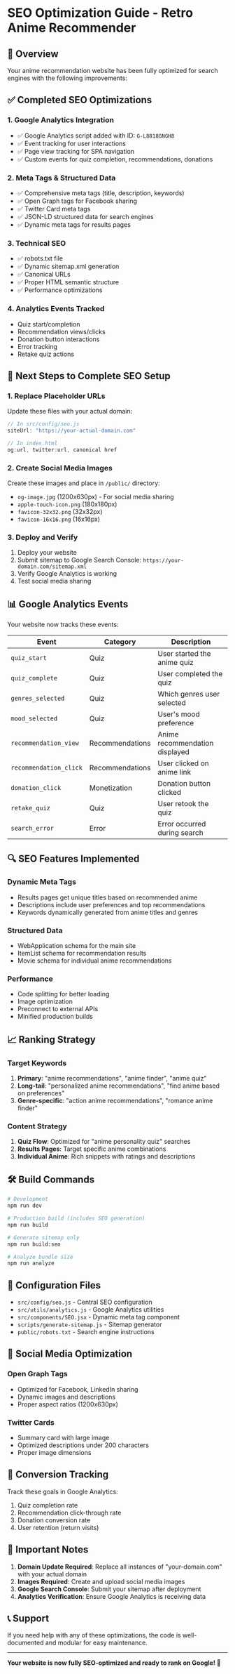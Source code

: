 # SEO Optimization Guide - Retro Anime Recommender

## 🎯 Overview

Your anime recommendation website has been fully optimized for search engines with the following improvements:

## ✅ Completed SEO Optimizations

### 1. **Google Analytics Integration**
- ✅ Google Analytics script added with ID: `G-L8818GNGH8`
- ✅ Event tracking for user interactions
- ✅ Page view tracking for SPA navigation
- ✅ Custom events for quiz completion, recommendations, donations

### 2. **Meta Tags & Structured Data**
- ✅ Comprehensive meta tags (title, description, keywords)
- ✅ Open Graph tags for Facebook sharing
- ✅ Twitter Card meta tags
- ✅ JSON-LD structured data for search engines
- ✅ Dynamic meta tags for results pages

### 3. **Technical SEO**
- ✅ robots.txt file
- ✅ Dynamic sitemap.xml generation
- ✅ Canonical URLs
- ✅ Proper HTML semantic structure
- ✅ Performance optimizations

### 4. **Analytics Events Tracked**
- Quiz start/completion
- Recommendation views/clicks
- Donation button interactions
- Error tracking
- Retake quiz actions

## 🚀 Next Steps to Complete SEO Setup

### 1. **Replace Placeholder URLs**
Update these files with your actual domain:
```javascript
// In src/config/seo.js
siteUrl: "https://your-actual-domain.com"

// In index.html
og:url, twitter:url, canonical href
```

### 2. **Create Social Media Images**
Create these images and place in `/public/` directory:
- `og-image.jpg` (1200x630px) - For social media sharing
- `apple-touch-icon.png` (180x180px)
- `favicon-32x32.png` (32x32px)
- `favicon-16x16.png` (16x16px)

### 3. **Deploy and Verify**
1. Deploy your website
2. Submit sitemap to Google Search Console: `https://your-domain.com/sitemap.xml`
3. Verify Google Analytics is working
4. Test social media sharing

## 📊 Google Analytics Events

Your website now tracks these events:

| Event | Category | Description |
|-------|----------|-------------|
| `quiz_start` | Quiz | User started the anime quiz |
| `quiz_complete` | Quiz | User completed the quiz |
| `genres_selected` | Quiz | Which genres user selected |
| `mood_selected` | Quiz | User's mood preference |
| `recommendation_view` | Recommendations | Anime recommendation displayed |
| `recommendation_click` | Recommendations | User clicked on anime link |
| `donation_click` | Monetization | Donation button clicked |
| `retake_quiz` | Quiz | User retook the quiz |
| `search_error` | Error | Error occurred during search |

## 🔍 SEO Features Implemented

### Dynamic Meta Tags
- Results pages get unique titles based on recommended anime
- Descriptions include user preferences and top recommendations
- Keywords dynamically generated from anime titles and genres

### Structured Data
- WebApplication schema for the main site
- ItemList schema for recommendation results
- Movie schema for individual anime recommendations

### Performance
- Code splitting for better loading
- Image optimization
- Preconnect to external APIs
- Minified production builds

## 📈 Ranking Strategy

### Target Keywords
1. **Primary**: "anime recommendations", "anime finder", "anime quiz"
2. **Long-tail**: "personalized anime recommendations", "find anime based on preferences"
3. **Genre-specific**: "action anime recommendations", "romance anime finder"

### Content Strategy
1. **Quiz Flow**: Optimized for "anime personality quiz" searches
2. **Results Pages**: Target specific anime combinations
3. **Individual Anime**: Rich snippets with ratings and descriptions

## 🛠 Build Commands

```bash
# Development
npm run dev

# Production build (includes SEO generation)
npm run build

# Generate sitemap only
npm run build:seo

# Analyze bundle size
npm run analyze
```

## 🔧 Configuration Files

- `src/config/seo.js` - Central SEO configuration
- `src/utils/analytics.js` - Google Analytics utilities
- `src/components/SEO.jsx` - Dynamic meta tag component
- `scripts/generate-sitemap.js` - Sitemap generator
- `public/robots.txt` - Search engine instructions

## 📱 Social Media Optimization

### Open Graph Tags
- Optimized for Facebook, LinkedIn sharing
- Dynamic images and descriptions
- Proper aspect ratios (1200x630px)

### Twitter Cards
- Summary card with large image
- Optimized descriptions under 200 characters
- Proper image dimensions

## 🎯 Conversion Tracking

Track these goals in Google Analytics:
1. Quiz completion rate
2. Recommendation click-through rate
3. Donation conversion rate
4. User retention (return visits)

## 🚨 Important Notes

1. **Domain Update Required**: Replace all instances of "your-domain.com" with your actual domain
2. **Images Required**: Create and upload social media images
3. **Google Search Console**: Submit your sitemap after deployment
4. **Analytics Verification**: Ensure Google Analytics is receiving data

## 📞 Support

If you need help with any of these optimizations, the code is well-documented and modular for easy maintenance.

---

**Your website is now fully SEO-optimized and ready to rank on Google! 🚀**

